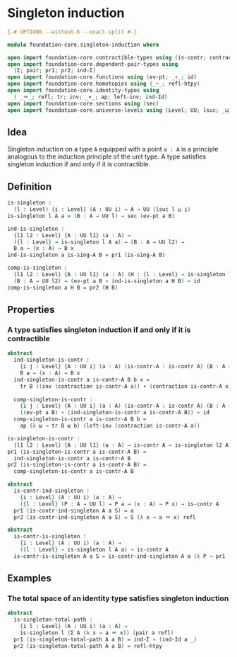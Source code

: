 # Singleton induction

```agda
{-# OPTIONS --without-K --exact-split #-}

module foundation-core.singleton-induction where

open import foundation-core.contractible-types using (is-contr; contraction)
open import foundation-core.dependent-pair-types using
  (Σ; pair; pr1; pr2; ind-Σ)
open import foundation-core.functions using (ev-pt; _∘_; id)
open import foundation-core.homotopies using (_~_; refl-htpy)
open import foundation-core.identity-types using
  ( _＝_; refl; tr; inv; _∙_; ap; left-inv; ind-Id)
open import foundation-core.sections using (sec)
open import foundation-core.universe-levels using (Level; UU; lsuc; _⊔_)
```

## Idea

Singleton induction on a type `A` equipped with a point `a : A` is a principle analogous to the induction principle of the unit type. A type satisfies singleton induction if and only if it is contractible.

## Definition

```agda
is-singleton :
  (l : Level) {i : Level} (A : UU i) → A → UU (lsuc l ⊔ i)
is-singleton l A a = (B : A → UU l) → sec (ev-pt a B)

ind-is-singleton :
  {l1 l2 : Level} {A : UU l1} (a : A) →
  ({l : Level} → is-singleton l A a) → (B : A → UU l2) →
  B a → (x : A) → B x
ind-is-singleton a is-sing-A B = pr1 (is-sing-A B)

comp-is-singleton :
  {l1 l2 : Level} {A : UU l1} (a : A) (H : {l : Level} → is-singleton l A a) →
  (B : A → UU l2) → (ev-pt a B ∘ ind-is-singleton a H B) ~ id
comp-is-singleton a H B = pr2 (H B)
```

## Properties

### A type satisfies singleton induction if and only if it is contractible

```agda
abstract
  ind-singleton-is-contr :
    {i j : Level} {A : UU i} (a : A) (is-contr-A : is-contr A) (B : A → UU j) →
    B a → (x : A) → B x
  ind-singleton-is-contr a is-contr-A B b x =
    tr B ((inv (contraction is-contr-A a)) ∙ (contraction is-contr-A x)) b
  
  comp-singleton-is-contr :
    {i j : Level} {A : UU i} (a : A) (is-contr-A : is-contr A) (B : A → UU j) →
    ((ev-pt a B) ∘ (ind-singleton-is-contr a is-contr-A B)) ~ id
  comp-singleton-is-contr a is-contr-A B b =
    ap (λ ω → tr B ω b) (left-inv (contraction is-contr-A a))

is-singleton-is-contr :
  {l1 l2 : Level} {A : UU l1} (a : A) → is-contr A → is-singleton l2 A a
pr1 (is-singleton-is-contr a is-contr-A B) =
  ind-singleton-is-contr a is-contr-A B
pr2 (is-singleton-is-contr a is-contr-A B) =
  comp-singleton-is-contr a is-contr-A B

abstract
  is-contr-ind-singleton :
    {i : Level} (A : UU i) (a : A) →
    ({l : Level} (P : A → UU l) → P a → (x : A) → P x) → is-contr A
  pr1 (is-contr-ind-singleton A a S) = a
  pr2 (is-contr-ind-singleton A a S) = S (λ x → a ＝ x) refl

abstract
  is-contr-is-singleton :
    {i : Level} (A : UU i) (a : A) →
    ({l : Level} → is-singleton l A a) → is-contr A
  is-contr-is-singleton A a S = is-contr-ind-singleton A a (λ P → pr1 (S P))
```

## Examples

### The total space of an identity type satisfies singleton induction

```agda
abstract
  is-singleton-total-path :
    {i l : Level} (A : UU i) (a : A) →
    is-singleton l (Σ A (λ x → a ＝ x)) (pair a refl)
  pr1 (is-singleton-total-path A a B) = ind-Σ ∘ (ind-Id a _)
  pr2 (is-singleton-total-path A a B) = refl-htpy
```
